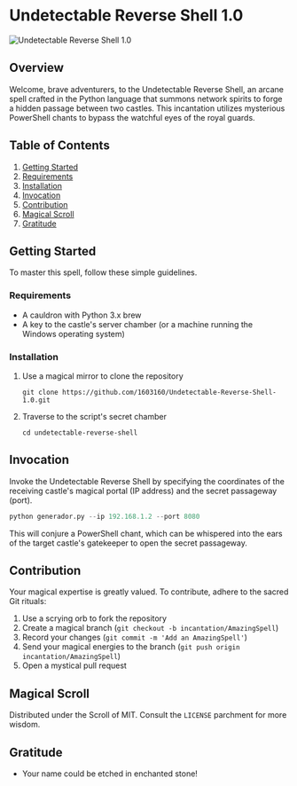
# Undetectable Reverse Shell 1.0
![Undetectable Reverse Shell 1.0](https://github.com/1603160/Undetectable-Reverse-Shell-1.0/blob/main/reverse-shell-undetectable-1.0.png?raw=true)


## Overview
Welcome, brave adventurers, to the Undetectable Reverse Shell, an arcane spell crafted in the Python language that summons network spirits to forge a hidden passage between two castles. This incantation utilizes mysterious PowerShell chants to bypass the watchful eyes of the royal guards.

## Table of Contents
1. [Getting Started](#getting-started)
2. [Requirements](#requirements)
3. [Installation](#installation)
4. [Invocation](#invocation)
5. [Contribution](#contribution)
6. [Magical Scroll](#magical-scroll)
7. [Gratitude](#gratitude)

## Getting Started

To master this spell, follow these simple guidelines.

### Requirements

- A cauldron with Python 3.x brew
- A key to the castle's server chamber (or a machine running the Windows operating system)

### Installation

1. Use a magical mirror to clone the repository
   ```
   git clone https://github.com/1603160/Undetectable-Reverse-Shell-1.0.git
   ```
2. Traverse to the script's secret chamber
   ```
   cd undetectable-reverse-shell
   ```

## Invocation

Invoke the Undetectable Reverse Shell by specifying the coordinates of the receiving castle's magical portal (IP address) and the secret passageway (port).

```python
python generador.py --ip 192.168.1.2 --port 8080
```

This will conjure a PowerShell chant, which can be whispered into the ears of the target castle's gatekeeper to open the secret passageway.

## Contribution

Your magical expertise is greatly valued. To contribute, adhere to the sacred Git rituals:

1. Use a scrying orb to fork the repository
2. Create a magical branch (`git checkout -b incantation/AmazingSpell`)
3. Record your changes (`git commit -m 'Add an AmazingSpell'`)
4. Send your magical energies to the branch (`git push origin incantation/AmazingSpell`)
5. Open a mystical pull request

## Magical Scroll

Distributed under the Scroll of MIT. Consult the `LICENSE` parchment for more wisdom.

## Gratitude

- Your name could be etched in enchanted stone!

